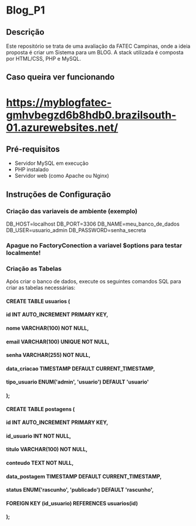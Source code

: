 # Blog_P1

## Descrição
Este repositório se trata de uma avaliação da FATEC Campinas, onde a ideia proposta é criar um Sistema para um BLOG. A stack utilizada é composta por HTML/CSS, PHP e MySQL.


## Caso queira ver funcionando
# https://myblogfatec-gmhvbegzd6b8hdb0.brazilsouth-01.azurewebsites.net/

## Pré-requisitos
- Servidor MySQL em execução
- PHP instalado
- Servidor web (como Apache ou Nginx)

## Instruções de Configuração

### Criação das variaveis de ambiente (exemplo)

DB_HOST=localhost
DB_PORT=3306
DB_NAME=meu_banco_de_dados
DB_USER=usuario_admin
DB_PASSWORD=senha_secreta


### Apague no FactoryConection a variavel $options para testar localmente!


### Criação as Tabelas
Após criar o banco de dados, execute os seguintes comandos SQL para criar as tabelas necessárias:

#### CREATE TABLE usuarios (
   #### id INT AUTO_INCREMENT PRIMARY KEY,
   #### nome VARCHAR(100) NOT NULL,
   #### email VARCHAR(100) UNIQUE NOT NULL,
   #### senha VARCHAR(255) NOT NULL,
   #### data_criacao TIMESTAMP DEFAULT CURRENT_TIMESTAMP,
   #### tipo_usuario ENUM('admin', 'usuario') DEFAULT 'usuario'
#### );

#### CREATE TABLE postagens (
####  id INT AUTO_INCREMENT PRIMARY KEY,
#### id_usuario INT NOT NULL,
#### titulo VARCHAR(100) NOT NULL,
#### conteudo TEXT NOT NULL,
#### data_postagem TIMESTAMP DEFAULT CURRENT_TIMESTAMP,
#### status ENUM('rascunho', 'publicado') DEFAULT 'rascunho',
#### FOREIGN KEY (id_usuario) REFERENCES usuarios(id)
#### );

